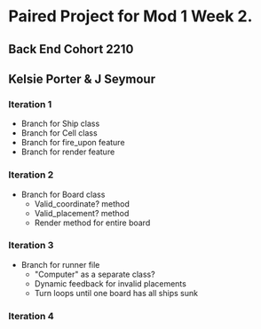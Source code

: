 # Paired Project for Mod 1 Week 2. 
## Back End Cohort 2210
## Kelsie Porter & J Seymour

### Iteration 1
- Branch for Ship class
- Branch for Cell class
- Branch for fire_upon feature
- Branch for render feature

### Iteration 2
- Branch for Board class
  - Valid_coordinate? method
  - Valid_placement? method
  - Render method for entire board

### Iteration 3
- Branch for runner file
  - "Computer" as a separate class?
  - Dynamic feedback for invalid placements
  - Turn loops until one board has all ships sunk

### Iteration 4